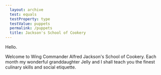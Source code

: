 ```yaml
---
  layout: archive
  test: equals
  testProperty: type
  testValue: puppets
  permalink: /puppets
  title: Jackson's School of Cookery
---
```

Hello.

Welcome to Wing Commander Alfred Jackson's School of Cookery. Each month my wonderful granddaughter Jelly and I shall teach you the finest culinary skills and social etiquette.
